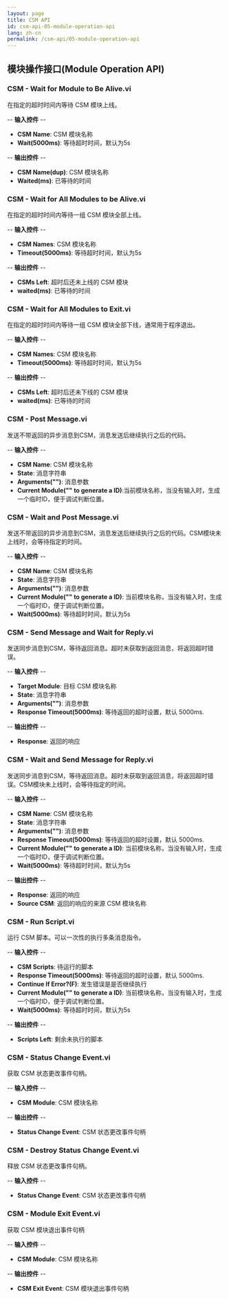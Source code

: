 ```yaml
---
layout: page
title: CSM API
id: csm-api-05-module-operation-api
lang: zh-cn
permalink: /csm-api/05-module-operation-api
---
```


## 模块操作接口(Module Operation API)

### CSM - Wait for Module to Be Alive.vi

在指定的超时时间内等待 CSM 模块上线。

-- <b>输入控件</b> --
- <b>CSM Name</b>: CSM 模块名称
- <b>Wait(5000ms)</b>: 等待超时时间，默认为5s

-- <b>输出控件</b> --
- <b>CSM Name(dup)</b>: CSM 模块名称
- <b>Waited(ms)</b>: 已等待的时间

### CSM - Wait for All Modules to be Alive.vi

在指定的超时时间内等待一组 CSM 模块全部上线。

-- <b>输入控件</b> --
- <b>CSM Names</b>: CSM 模块名称
- <b>Timeout(5000ms)</b>: 等待超时时间，默认为5s

-- <b>输出控件</b> --
- <b>CSMs Left</b>: 超时后还未上线的 CSM 模块
- <b>waited(ms)</b>: 已等待的时间

### CSM - Wait for All Modules to Exit.vi

在指定的超时时间内等待一组 CSM 模块全部下线，通常用于程序退出。

-- <b>输入控件</b> --
- <b>CSM Names</b>: CSM 模块名称
- <b>Timeout(5000ms)</b>: 等待超时时间，默认为5s

-- <b>输出控件</b> --
- <b>CSMs Left</b>: 超时后还未下线的 CSM 模块
- <b>waited(ms)</b>: 已等待的时间

### CSM - Post Message.vi

发送不带返回的异步消息到CSM，消息发送后继续执行之后的代码。

-- <b>输入控件</b> --
- <b>CSM Name</b>: CSM 模块名称
- <b>State</b>: 消息字符串
- <b>Arguments("")</b>: 消息参数
- <b>Current Module("" to generate a ID)</b>:当前模块名称，当没有输入时，生成一个临时ID，便于调试判断位置。

### CSM - Wait and Post Message.vi

发送不带返回的异步消息到CSM，消息发送后继续执行之后的代码。CSM模块未上线时，会等待指定的时间。

-- <b>输入控件</b> --
- <b>CSM Name</b>: CSM 模块名称
- <b>State</b>: 消息字符串
- <b>Arguments("")</b>: 消息参数
- <b>Current Module("" to generate a ID)</b>: 当前模块名称，当没有输入时，生成一个临时ID，便于调试判断位置。
- <b>Wait(5000ms)</b>: 等待超时时间，默认为5s

### CSM - Send Message and Wait for Reply.vi

发送同步消息到CSM，等待返回消息。超时未获取到返回消息，将返回超时错误。

-- <b>输入控件</b> --
- <b>Target Module</b>: 目标 CSM 模块名称
- <b>State</b>: 消息字符串
- <b>Arguments("")</b>: 消息参数
- <b>Response Timeout(5000ms)</b>: 等待返回的超时设置，默认 5000ms.

-- <b>输出控件</b> --
- <b>Response</b>: 返回的响应

### CSM - Wait and Send Message for Reply.vi

发送同步消息到CSM，等待返回消息。超时未获取到返回消息，将返回超时错误。CSM模块未上线时，会等待指定的时间。

-- <b>输入控件</b> --
- <b>CSM Name</b>: CSM 模块名称
- <b>State</b>: 消息字符串
- <b>Arguments("")</b>: 消息参数
- <b>Response Timeout(5000ms)</b>: 等待返回的超时设置，默认 5000ms.
- <b>Current Module("" to generate a ID)</b>: 当前模块名称，当没有输入时，生成一个临时ID，便于调试判断位置。
- <b>Wait(5000ms)</b>: 等待超时时间，默认为5s

-- <b>输出控件</b> --
- <b>Response</b>: 返回的响应
- <b>Source CSM</b>: 返回的响应的来源 CSM 模块名称

### CSM - Run Script.vi

运行 CSM 脚本。可以一次性的执行多条消息指令。

-- <b>输入控件</b> --
- <b>CSM Scripts</b>: 待运行的脚本
- <b>Response Timeout(5000ms)</b>: 等待返回的超时设置，默认 5000ms.
- <b>Continue If Error?(F)</b>: 发生错误是是否继续执行
- <b>Current Module("" to generate a ID)</b>: 当前模块名称，当没有输入时，生成一个临时ID，便于调试判断位置。
- <b>Wait(5000ms)</b>: 等待超时时间，默认为5s

-- <b>输出控件</b> --
- <b>Scripts Left</b>: 剩余未执行的脚本

### CSM - Status Change Event.vi

获取 CSM 状态更改事件句柄。

-- <b>输入控件</b> --
- <b>CSM Module</b>: CSM 模块名称

-- <b>输出控件</b> --
- <b>Status Change Event</b>: CSM 状态更改事件句柄

### CSM - Destroy Status Change Event.vi

释放 CSM 状态更改事件句柄。

-- <b>输入控件</b> --
- <b>Status Change Event</b>: CSM 状态更改事件句柄

### CSM - Module Exit Event.vi

获取 CSM 模块退出事件句柄

-- <b>输入控件</b> --
- <b>CSM Module</b>: CSM 模块名称

-- <b>输出控件</b> --
- <b>CSM Exit Event</b>: CSM 模块退出事件句柄
